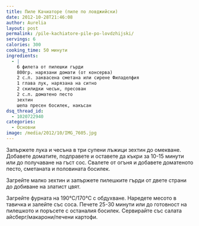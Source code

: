 ```yaml
---
title: Пиле Качиаторе (пиле по ловджийски)
date: 2012-10-28T21:46:08
author: Aurelia
layout: post
permalink: /pile-kachiatore-pile-po-lovdzhijski/
servings: 6
calories: 300
cooking_time: 50 минути
ingredients:
  - |
    6 филета от пилешки гърди 
    800гр. нарязани домати (от консерва)
    2 с.л. заквасена сметана или сирене Филаделфия
    1 глава лук, нарязана на ситно
    2 скилидки чесън, пресован
    2 с.л. доматено песто
    зехтин
    шепа пресен босилек, накъсан
dsq_thread_id:
  - 1020722940
categories:
  - Основни
image: /media/2012/10/IMG_7605.jpg
---
```

Запържете лука и чесъна в три супени лъжици зехтин до омекване. Добавете доматите, подправете и оставете да къкри за 10-15 минути или до получаване на гъст сос. Свалете от огъня и добавете доматеното песто, сметаната и половината босилек.
  
Загрейте малко зехтин и запържете пилешките гърди от двете страни до добиване на златист цвят.
  
Загрейте фурната на 190°С/170°С с обдухване. Наредете месото в тавичка и залейте със соса. Печете 25-30 минути или до готовност на пилешкото и поръсете с останалия босилек. Сервирайте със салата айсберг/макарони/печени картофи.
